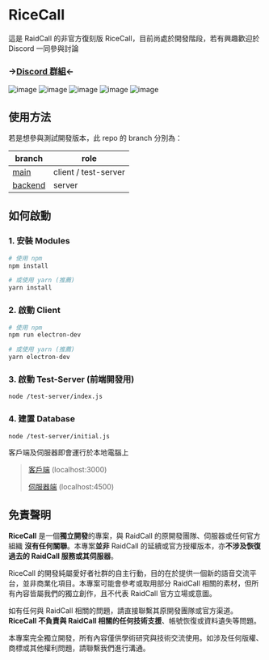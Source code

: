 # RiceCall

這是 RaidCall 的非官方復刻版 RiceCall，目前尚處於開發階段，若有興趣歡迎於 Discord 一同參與討論

### ->[Discord 群組](https://discord.gg/adCWzv6wwS)<-

![image](https://github.com/user-attachments/assets/e9676ed9-8543-455e-8dda-3c74b56f538f)
![image](https://github.com/user-attachments/assets/14aa056c-4e81-4545-a2d9-21a5aa2db2be)
![image](https://github.com/user-attachments/assets/2ffb2c7a-f76b-43b0-9608-d807563c490b)
![image](https://github.com/user-attachments/assets/05c34459-1198-46e2-8e8a-6049945c6e70)
![image](https://github.com/user-attachments/assets/19441cd9-fb17-4c65-806e-01051b4da04c)

## 使用方法

若是想參與測試開發版本，此 repo 的 branch 分別為：

| branch        | role                 |
| ------------- | -------------------- |
| [main](https://github.com/NerdyHomeReOpen/RiceCall) | client / test-server |
| [backend](https://github.com/NerdyHomeReOpen/RiceCall/tree/Websocket)   | server               |

## 如何啟動

### 1. 安裝 Modules

```bash
# 使用 npm
npm install

# 或使用 yarn (推薦)
yarn install
```

### 2. 啟動 Client

```bash
# 使用 npm
npm run electron-dev

# 或使用 yarn (推薦)
yarn electron-dev
```

### 3. 啟動 Test-Server (前端開發用)

```bash
node /test-server/index.js
```

### 4. 建置 Database

```bash
node /test-server/initial.js
```

客戶端及伺服器即會運行於本地電腦上

> [客戶端](localhost:3000) (localhost:3000)
>
> [伺服器端](localhost:4500) (localhost:4500)

## 免責聲明

**RiceCall** 是一個**獨立開發**的專案，與 RaidCall 的原開發團隊、伺服器或任何官方組織 **沒有任何關聯**。本專案**並非** RaidCall 的延續或官方授權版本，亦**不涉及恢復過去的 RaidCall 服務或其伺服器**。

RiceCall 的開發純屬愛好者社群的自主行動，目的在於提供一個新的語音交流平台，並非商業化項目。本專案可能會參考或取用部分 RaidCall 相關的素材，但所有內容皆屬我們的獨立創作，且不代表 RaidCall 官方立場或意圖。

如有任何與 RaidCall 相關的問題，請直接聯繫其原開發團隊或官方渠道。**RiceCall 不負責與 RaidCall 相關的任何技術支援**、帳號恢復或資料遺失等問題。

本專案完全獨立開發，所有內容僅供學術研究與技術交流使用。如涉及任何版權、商標或其他權利問題，請聯繫我們進行溝通。
